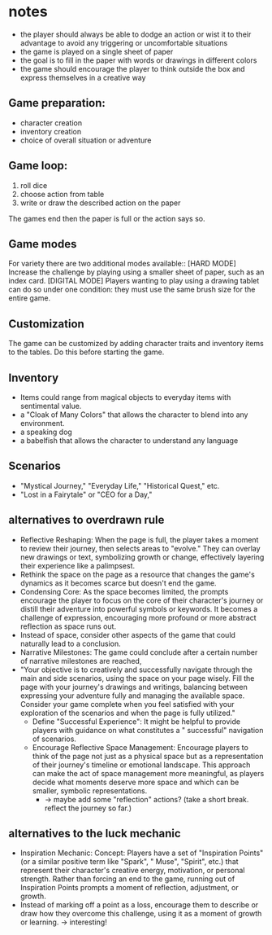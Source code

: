 # notes

- the player should always be able to dodge an action or wist it to their advantage to avoid any triggering or
  uncomfortable situations
- the game is played on a single sheet of paper
- the goal is to fill in the paper with words or drawings in different colors
- the game should encourage the player to think outside the box and express themselves in a creative way

## Game preparation:

- character creation
- inventory creation
- choice of overall situation or adventure

## Game loop:

1. roll dice
2. choose action from table
3. write or draw the described action on the paper

The games end then the paper is full or the action says so.

## Game modes

For variety there are two additional modes available::
[HARD MODE] Increase the challenge by
playing using a smaller sheet of paper,
such as an index card.
[DIGITAL MODE] Players wanting to play
using a drawing tablet can do so under
one condition: they must use the same
brush size for the entire game.

## Customization

The game can be customized by adding character traits and inventory items to the tables.
Do this before starting the game.

## Inventory

- Items could range from magical objects to everyday items with sentimental value.
- a "Cloak of Many Colors" that allows the character to blend into any environment.
- a speaking dog
- a babelfish that allows the character to understand any language

## Scenarios

- "Mystical Journey," "Everyday Life," "Historical Quest," etc.
- "Lost in a Fairytale" or "CEO for a Day,"

## alternatives to overdrawn rule

- Reflective Reshaping: When the page is full, the player takes a moment to review their journey, then selects areas
  to "evolve." They can overlay new drawings or text, symbolizing growth or change, effectively layering their
  experience like a palimpsest.
- Rethink the space on the page as a resource that changes the game's dynamics as it becomes scarce but doesn't end the
  game.
- Condensing Core: As the space becomes limited, the prompts encourage the player to focus on the core of their
  character's journey or distill their adventure into powerful symbols or keywords. It becomes a challenge of
  expression, encouraging more profound or more abstract reflection as space runs out.
- Instead of space, consider other aspects of the game that could naturally lead to a conclusion.
- Narrative Milestones: The game could conclude after a certain number of narrative milestones are reached,
- "Your objective is to creatively and successfully navigate through the main and side scenarios, using the space on
  your page wisely. Fill the page with your journey's drawings and writings, balancing between expressing your adventure
  fully and managing the available space. Consider your game complete when you feel satisfied with your exploration of
  the scenarios and when the page is fully utilized."
    - Define "Successful Experience": It might be helpful to provide players with guidance on what constitutes a "
      successful" navigation of scenarios.
    - Encourage Reflective Space Management: Encourage players to think of the page not just as a physical space but as
      a representation of their journey's timeline or emotional landscape. This approach can make the act of space
      management more meaningful, as players decide what moments deserve more space and which can be smaller, symbolic
      representations.
        - -> maybe add some "reflection" actions? (take a short break. reflect the journey so far.)

## alternatives to the luck mechanic

- Inspiration Mechanic: Concept: Players have a set of "Inspiration Points" (or a similar positive term like "Spark", "
  Muse", "Spirit", etc.) that represent their character's creative energy, motivation, or personal strength. Rather than
  forcing an end to the game, running out of Inspiration Points prompts a moment of reflection, adjustment, or growth.
- Instead of marking off a point as a loss, encourage them to describe or draw how they overcome this challenge, using
  it as a moment of growth or learning. -> interesting!